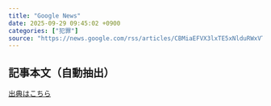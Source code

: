 ```yaml
---
title: "Google News"
date: 2025-09-29 09:45:02 +0900
categories: ["犯罪"]
source: "https://news.google.com/rss/articles/CBMiaEFVX3lxTE5xNlduRWxVT0ZwZFNuLW5Ddkh6QnNTY3RSZUQ5dmRqVDFObDg1UkxnekpWemk5dl8xZldXdWhWcmZQd3hMVDJ6N1ROT0k2ejhQeGpQWC1sTkdvMWxDSml3dFFHdHc0N0Fq?oc=5"
---
```


## 記事本文（自動抽出）
<body class="y0K44d EA71Tc" id="readabilityBody"></body>

[出典はこちら](https://news.google.com/rss/articles/CBMiaEFVX3lxTE5xNlduRWxVT0ZwZFNuLW5Ddkh6QnNTY3RSZUQ5dmRqVDFObDg1UkxnekpWemk5dl8xZldXdWhWcmZQd3hMVDJ6N1ROT0k2ejhQeGpQWC1sTkdvMWxDSml3dFFHdHc0N0Fq?oc=5)

